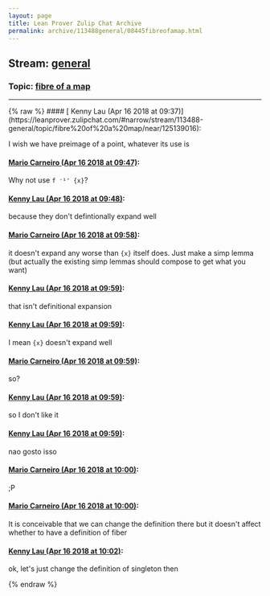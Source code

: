 ```yaml
---
layout: page
title: Lean Prover Zulip Chat Archive 
permalink: archive/113488general/08445fibreofamap.html
---
```


## Stream: [general](https://leanprover-community.github.io/archive/113488general/index.html)
### Topic: [fibre of a map](https://leanprover-community.github.io/archive/113488general/08445fibreofamap.html)

---

<base href="https://leanprover.zulipchat.com">
{% raw %}
#### [ Kenny Lau (Apr 16 2018 at 09:37)](https://leanprover.zulipchat.com/#narrow/stream/113488-general/topic/fibre%20of%20a%20map/near/125139016):
<p>I wish we have preimage of a point, whatever its use is</p>

#### [ Mario Carneiro (Apr 16 2018 at 09:47)](https://leanprover.zulipchat.com/#narrow/stream/113488-general/topic/fibre%20of%20a%20map/near/125139300):
<p>Why not use <code>f ⁻¹' {x}</code>?</p>

#### [ Kenny Lau (Apr 16 2018 at 09:48)](https://leanprover.zulipchat.com/#narrow/stream/113488-general/topic/fibre%20of%20a%20map/near/125139349):
<p>because they don't defintionally expand well</p>

#### [ Mario Carneiro (Apr 16 2018 at 09:58)](https://leanprover.zulipchat.com/#narrow/stream/113488-general/topic/fibre%20of%20a%20map/near/125139609):
<p>it doesn't expand any worse than <code>{x}</code> itself does. Just make a simp lemma (but actually the existing simp lemmas should compose to get what you want)</p>

#### [ Kenny Lau (Apr 16 2018 at 09:59)](https://leanprover.zulipchat.com/#narrow/stream/113488-general/topic/fibre%20of%20a%20map/near/125139613):
<p>that isn't definitional expansion</p>

#### [ Kenny Lau (Apr 16 2018 at 09:59)](https://leanprover.zulipchat.com/#narrow/stream/113488-general/topic/fibre%20of%20a%20map/near/125139618):
<p>I mean <code>{x}</code> doesn't expand well</p>

#### [ Mario Carneiro (Apr 16 2018 at 09:59)](https://leanprover.zulipchat.com/#narrow/stream/113488-general/topic/fibre%20of%20a%20map/near/125139619):
<p>so?</p>

#### [ Kenny Lau (Apr 16 2018 at 09:59)](https://leanprover.zulipchat.com/#narrow/stream/113488-general/topic/fibre%20of%20a%20map/near/125139622):
<p>so I don't like it</p>

#### [ Kenny Lau (Apr 16 2018 at 09:59)](https://leanprover.zulipchat.com/#narrow/stream/113488-general/topic/fibre%20of%20a%20map/near/125139624):
<p>nao gosto isso</p>

#### [ Mario Carneiro (Apr 16 2018 at 10:00)](https://leanprover.zulipchat.com/#narrow/stream/113488-general/topic/fibre%20of%20a%20map/near/125139666):
<p>;P</p>

#### [ Mario Carneiro (Apr 16 2018 at 10:00)](https://leanprover.zulipchat.com/#narrow/stream/113488-general/topic/fibre%20of%20a%20map/near/125139671):
<p>It is conceivable that we can change the definition there but it doesn't affect whether to have a definition of fiber</p>

#### [ Kenny Lau (Apr 16 2018 at 10:02)](https://leanprover.zulipchat.com/#narrow/stream/113488-general/topic/fibre%20of%20a%20map/near/125139724):
<p>ok, let's just change the definition of singleton then</p>


{% endraw %}
